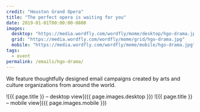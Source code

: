```yaml
---
credit: "Houston Grand Opera"
title: "The perfect opera is waiting for you"
date: 2019-01-01T00:00:00-0800
images:
  desktop: "https://media.wordfly.com/wordfly/mome/desktop/hgo-drama.jpg"
  grid: "https://media.wordfly.com/wordfly/mome/grid/hgo-drama.jpg"
  mobile: "https://media.wordfly.com/wordfly/mome/mobile/hgo-drama.jpg"
tags:
  - event
permalink: /emails/hgo-drama/
---
```

We feature thoughtfully designed email campaigns created by arts and culture organizations from around the world.

![{{ page.title }} – desktop view]({{ page.images.desktop }})
![{{ page.title }} – mobile view]({{ page.images.mobile }})
